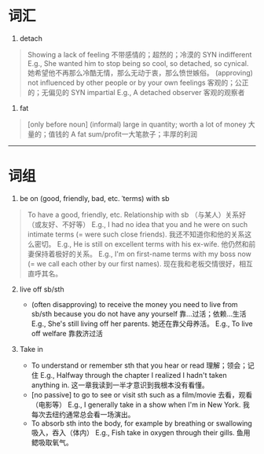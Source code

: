 # 词汇
1. detach
> Showing a lack of feeling 不带感情的；超然的；冷漠的 SYN indifferent
> E.g., She wanted him to stop being so cool, so detached, so cynical. 她希望他不再那么冷酷无情，那么无动于衷，那么愤世嫉俗。
> (approving) not influenced by other people or by your own feelings 客观的；公正的；无偏见的 SYN impartial 
> E.g., A detached observer 客观的观察者

1. fat
 >[only before noun] (informal) large in quantity; worth a lot of money 大量的；值钱的
 >A fat sum/profit一大笔款子；丰厚的利润

*****
# 词组
1. be on (good, friendly, bad, etc. ˈterms) with sb
> To have a good, friendly, etc. Relationship with sb （与某人）关系好（或友好、不好等）
> E.g., I had no idea that you and he were on such intimate terms (= were such close friends). 我还不知道你和他的关系这么密切。
	E.g., He is still on excellent terms with his ex-wife.  他仍然和前妻保持着极好的关系。
E.g., I'm on first-name terms with my boss now (= we call each other by our first names). 现在我和老板交情很好，相互直呼其名。
	

2. live off sb/sth
	- (often disapproving) to receive the money you need to live from sb/sth because you do not have any yourself 靠…过活；依赖…生活
	E.g., She's still living off her parents.
	她还在靠父母养活。
	E.g., To live off welfare
	靠救济过活

3. Take in
	 - To understand or remember sth that you hear or read 理解；领会；记住
	E.g., Halfway through the chapter I realized I hadn't taken anything in.
	这一章我读到一半才意识到我根本没有看懂。
	 - [no passive] to go to see or visit sth such as a film/movie 去看，观看（电影等）
	E.g., I generally take in a show when I'm in New York.
	我每次去纽约通常总会看一场演出。
	 - To absorb sth into the body, for example by breathing or swallowing 吸入，吞入（体内）
	E.g., Fish take in oxygen through their gills.
	鱼用鳃吸取氧气。
